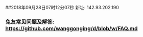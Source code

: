 ##2018年09月28日07时12分07秒 新址: 142.93.202.190
### 兔友常见问题及解答: https://github.com/wanggonging/d/blob/w/FAQ.md
